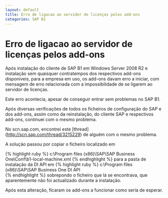```yaml
---
layout: default
title: Erro de ligacao ao servidor de licenças pelos add-ons
categories: SAP B1
---
```

# Erro de ligacao ao servidor de licenças pelos add-ons

Após instalação do cliente de SAP B1 em Windows Server 2008 R2 e instalação sem quaisquer contratempos dos respectivos add-ons disponiveis, para a empresa em uso, os add-ons davam erro a iniciar, com mensagem de erro relacionada com a impossibilidade de se ligarem ao servidor de licenças.

Este erro acontecia, apesar de conseguir entrar sem problemas no SAP B1.

Após diversas verificações de todos os ficheiros de configuração do SAP e dos add-ons, assim como da reinstalação, do cliente SAP e respectivos add-ons, continuei com o mesmo problema.

No scn.sap.com, encontrei este [thread] (http://scn.sap.com/thread/3215229) de alguém com o mesmo problema.

A solução passou por copiar o ficheiro localizado em 

{% highlight ruby %}
	c:\Program files (x86)\SAP\SAP Business One\Conf\b1-local-machine.xml
{% endhighlight %}
para a pasta de instalação da DI API em 
{% highlight ruby %}
	c:\Program files (x86)\SAP\SAP Business One DI API\
{% endhighlight %}
sobrepondo o ficheiro que lá se encontrava, que aparentemente não foi actualizado durante a instalação.

Após esta alteração, ficaram os add-ons a funcionar como seria de esperar.
